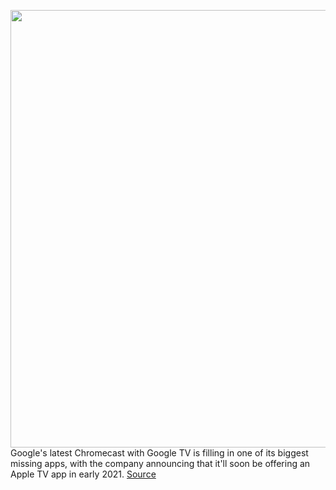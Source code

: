 <img src='https://cdn.vox-cdn.com/thumbor/ua6MvTiw3IuGqy1YtsjRni8V0vE=/0x0:2040x1360/1200x800/filters:focal(857x517:1183x843)/cdn.vox-cdn.com/uploads/chorus_image/image/68522751/DSCF2108.0.jpg' width='700px' /><br/>
Google's latest Chromecast with Google TV is filling in one of its biggest missing apps, with the company announcing that it'll soon be offering an Apple TV app in early 2021.
<a href='https://www.theverge.com/2020/12/16/22178364/google-chromecast-apple-tv-plus-app-2021-announcement'> Source <a/>